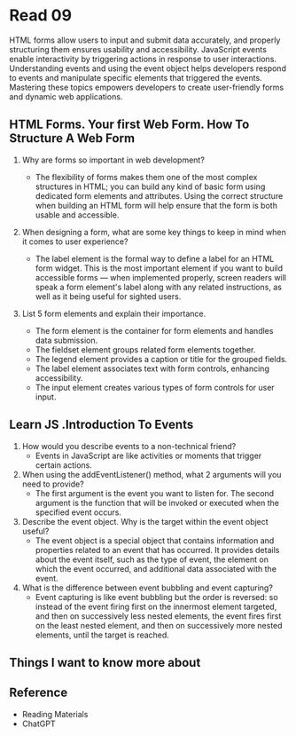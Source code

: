 # Read 09

HTML forms allow users to input and submit data accurately, and properly structuring them ensures usability and accessibility. JavaScript events enable interactivity by triggering actions in response to user interactions. Understanding events and using the event object helps developers respond to events and manipulate specific elements that triggered the events. Mastering these topics empowers developers to create user-friendly forms and dynamic web applications.

## HTML Forms. Your first Web Form. How To Structure A Web Form

1. Why are forms so important in web development?
   - The flexibility of forms makes them one of the most complex structures in HTML; you can build any kind of basic form using dedicated form elements and attributes. Using the correct structure when building an HTML form will help ensure that the form is both usable and accessible.

2. When designing a form, what are some key things to keep in mind when it comes to user experience?
   - The label element is the formal way to define a label for an HTML form widget. This is the most important element if you want to build accessible forms — when implemented properly, screen readers will speak a form element's label along with any related instructions, as well as it being useful for sighted users.
  
3. List 5 form elements and explain their importance.
   - The form element is the container for form elements and handles data submission.
   - The fieldset element groups related form elements together.
   - The legend element provides a caption or title for the grouped fields.
   - The label element associates text with form controls, enhancing accessibility.
   - The input element creates various types of form controls for user input.

## Learn JS .Introduction To Events

1. How would you describe events to a non-technical friend?
   - Events in JavaScript are like activities or moments that trigger certain actions.
2. When using the addEventListener() method, what 2 arguments will you need to provide?
   - The first argument is the event you want to listen for. The second argument is the function that will be invoked or executed when the specified event occurs.
3. Describe the event object. Why is the target within the event object useful?
   - The event object is a special object that contains information and properties related to an event that has occurred. It provides details about the event itself, such as the type of event, the element on which the event occurred, and additional data associated with the event.
4. What is the difference between event bubbling and event capturing?
   - Event capturing is like event bubbling but the order is reversed: so instead of the event firing first on the innermost element targeted, and then on successively less nested elements, the event fires first on the least nested element, and then on successively more nested elements, until the target is reached.

## Things I want to know more about

## Reference

- Reading Materials
- ChatGPT